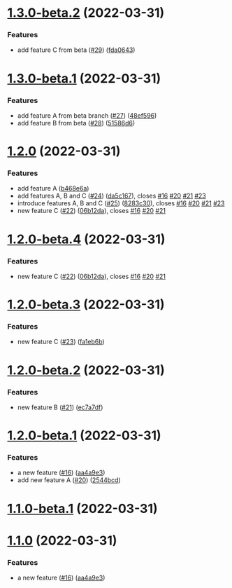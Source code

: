 # [1.3.0-beta.2](https://github.com/grof/hello-cli/compare/v1.3.0-beta.1...v1.3.0-beta.2) (2022-03-31)


### Features

* add feature C from beta ([#29](https://github.com/grof/hello-cli/issues/29)) ([fda0643](https://github.com/grof/hello-cli/commit/fda06436539bb0a5c7d29da207d9aa945c22ea21))

# [1.3.0-beta.1](https://github.com/grof/hello-cli/compare/v1.2.0...v1.3.0-beta.1) (2022-03-31)


### Features

* add feature A from beta branch ([#27](https://github.com/grof/hello-cli/issues/27)) ([48ef596](https://github.com/grof/hello-cli/commit/48ef59688401bee5b1a36c4d39d2c6372ccf97cd))
* add feature B from beta ([#28](https://github.com/grof/hello-cli/issues/28)) ([51586d6](https://github.com/grof/hello-cli/commit/51586d620993f003aaf67029b3355c44a0aef378))

# [1.2.0](https://github.com/grof/hello-cli/compare/v1.1.0...v1.2.0) (2022-03-31)


### Features

* add feature A ([b468e6a](https://github.com/grof/hello-cli/commit/b468e6a8aa5ce59bea177cbb85359babe3a67e51))
* add features A, B and C ([#24](https://github.com/grof/hello-cli/issues/24)) ([da5c167](https://github.com/grof/hello-cli/commit/da5c167aadd10f43c5d072a48fbe325954d2df3d)), closes [#16](https://github.com/grof/hello-cli/issues/16) [#20](https://github.com/grof/hello-cli/issues/20) [#21](https://github.com/grof/hello-cli/issues/21) [#23](https://github.com/grof/hello-cli/issues/23)
* introduce features A, B and C ([#25](https://github.com/grof/hello-cli/issues/25)) ([8283c30](https://github.com/grof/hello-cli/commit/8283c303d36fe4c53b4e82f54037bf82135f0171)), closes [#16](https://github.com/grof/hello-cli/issues/16) [#20](https://github.com/grof/hello-cli/issues/20) [#21](https://github.com/grof/hello-cli/issues/21) [#23](https://github.com/grof/hello-cli/issues/23)
* new feature C ([#22](https://github.com/grof/hello-cli/issues/22)) ([06b12da](https://github.com/grof/hello-cli/commit/06b12da707b65e364a876fd07bdf97b46f9a8cd4)), closes [#16](https://github.com/grof/hello-cli/issues/16) [#20](https://github.com/grof/hello-cli/issues/20) [#21](https://github.com/grof/hello-cli/issues/21)

# [1.2.0-beta.4](https://github.com/grof/hello-cli/compare/v1.2.0-beta.3...v1.2.0-beta.4) (2022-03-31)


### Features

* new feature C ([#22](https://github.com/grof/hello-cli/issues/22)) ([06b12da](https://github.com/grof/hello-cli/commit/06b12da707b65e364a876fd07bdf97b46f9a8cd4)), closes [#16](https://github.com/grof/hello-cli/issues/16) [#20](https://github.com/grof/hello-cli/issues/20) [#21](https://github.com/grof/hello-cli/issues/21)

# [1.2.0-beta.3](https://github.com/grof/hello-cli/compare/v1.2.0-beta.2...v1.2.0-beta.3) (2022-03-31)


### Features

* new feature C ([#23](https://github.com/grof/hello-cli/issues/23)) ([fa1eb6b](https://github.com/grof/hello-cli/commit/fa1eb6b207ce9b4ae591153d6e5fbe52bf82ff39))

# [1.2.0-beta.2](https://github.com/grof/hello-cli/compare/v1.2.0-beta.1...v1.2.0-beta.2) (2022-03-31)


### Features

* new feature B ([#21](https://github.com/grof/hello-cli/issues/21)) ([ec7a7df](https://github.com/grof/hello-cli/commit/ec7a7dfc4d4bcd911e32fc1dc88679aca42ce6bd))

# [1.2.0-beta.1](https://github.com/grof/hello-cli/compare/v1.1.0...v1.2.0-beta.1) (2022-03-31)


### Features

* a new feature ([#16](https://github.com/grof/hello-cli/issues/16)) ([aa4a9e3](https://github.com/grof/hello-cli/commit/aa4a9e3f9c6ffb32f0088dab70d2ed290726135d))
* add new feature A ([#20](https://github.com/grof/hello-cli/issues/20)) ([2544bcd](https://github.com/grof/hello-cli/commit/2544bcd821c252d5326bc605349ed18df332440d))

# [1.1.0-beta.1](https://github.com/grof/hello-cli/compare/v1.0.0...v1.1.0-beta.1) (2022-03-31)


# [1.1.0](https://github.com/grof/hello-cli/compare/v1.0.0...v1.1.0) (2022-03-31)

### Features

* a new feature ([#16](https://github.com/grof/hello-cli/issues/16)) ([aa4a9e3](https://github.com/grof/hello-cli/commit/aa4a9e3f9c6ffb32f0088dab70d2ed290726135d))
